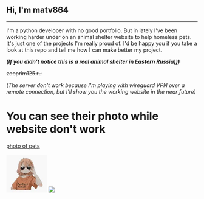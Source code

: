 ## Hi, I'm matv864
---
I'm a python developer with no good portfolio. But in lately I've been working harder under on an animal shelter website to help homeless pets. It's just one of the projects I'm really proud of. I'd be happy you if you take a look at this repo and tell me how I can make better my project.

__*(If you didn't notice this is a real animal shelter in Eastern Russia)))*__

~~zooprim125.ru~~

_(The server don't work because I'm playing with wireguard VPN over a remote connection, but I'll show you the working website in the near future)_

# You can see their photo while website don't work
[photo of pets](https://github.com/matv864/smm_shelter/tree/1c40bc313167fa0914716264bf9df6148355172e/storage/pets_images)

<img src=https://raw.githubusercontent.com/matv864/matv864/main/assets/anime_girl.jpeg height="100" />
<img src="https://raw.githubusercontent.com/innng/innng/master/assets/kyubey.gif" height="40" />



